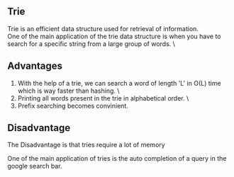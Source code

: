 ## Trie
Trie is an efficient data structure used for retrieval of information. \
One of the main application of the trie data structure is when you have to search for a specific string from a large group of words. \

## Advantages
1) With the help of a trie, we can search a word of length 'L' in O(L) time which is way faster than hashing. \
2) Printing all words present in the trie in alphabetical order. \
3) Prefix searching becomes convinient.

## Disadvantage
The Disadvantage is that tries require a lot of memory

One of the main application of tries is the auto completion of a query in the google search bar.
